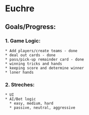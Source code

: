 # Euchre

## Goals/Progress:
  ### 1. Game Logic:
    * Add players/create teams - done
    * deal out cards - done
    * pass/pick-up remainder card - done
    * winning tricks and hands
    * keeping score and determine winner
    * loner hands 

  ### 2. Streches:
    * UI
    * AI/Bot logic
      * easy, medium, hard
      * passive, neutral, aggressive
    
